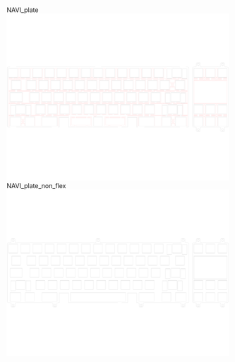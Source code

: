 <br/>NAVI_plate<br/>![image](./NAVI_plate.png)<br/>NAVI_plate_non_flex<br/>![image](./NAVI_plate_non_flex.png)